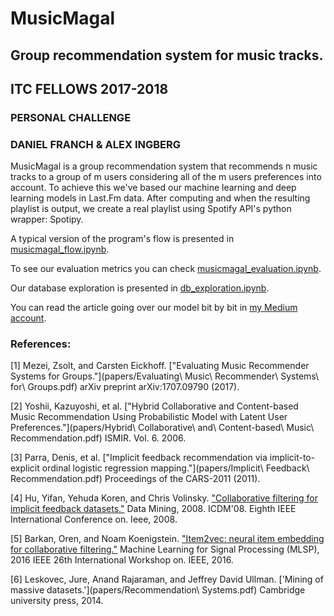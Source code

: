 # MusicMagal
## Group recommendation system for music tracks.


## ITC FELLOWS 2017-2018
### PERSONAL CHALLENGE
### DANIEL FRANCH & ALEX INGBERG


MusicMagal is a group recommendation system that recommends n music tracks to a group of m users considering all of the m users preferences into account.
To achieve this we've based our machine learning and deep learning models in Last.Fm data. After computing and when the resulting playlist is output, we create a real playlist using Spotify API's python wrapper: Spotipy.

A typical version of the program's flow is presented in [musicmagal_flow.ipynb](musicmagal_flow.ipynb).

To see our evaluation metrics you can check [musicmagal_evaluation.ipynb](musicmagal_evaluation.ipynb).

Our database exploration is presented in [db_exploration.ipynb](db_exploration.ipynb).

You can read the article going over our model bit by bit in [my Medium account](https://medium.com/p/c93e9dabd01a/edit).



### References:

[1] Mezei, Zsolt, and Carsten Eickhoff. ["Evaluating Music Recommender Systems for Groups."](papers/Evaluating\ Music\ Recommender\ Systems\ for\ Groups.pdf) arXiv preprint arXiv:1707.09790 (2017).

[2] Yoshii, Kazuyoshi, et al. ["Hybrid Collaborative and Content-based Music Recommendation Using Probabilistic Model with Latent User Preferences."](papers/Hybrid\ Collaborative\ and\ Content-based\ Music\ Recommendation.pdf) ISMIR. Vol. 6. 2006.

[3] Parra, Denis, et al. ["Implicit feedback recommendation via implicit-to-explicit ordinal logistic regression mapping."](papers/Implicit\ Feedback\ Recommendation.pdf) Proceedings of the CARS-2011 (2011).

[4] Hu, Yifan, Yehuda Koren, and Chris Volinsky. ["Collaborative filtering for implicit feedback datasets."](papers/cf-hkmethod.pdf) Data Mining, 2008. ICDM'08. Eighth IEEE International Conference on. Ieee, 2008.

[5] Barkan, Oren, and Noam Koenigstein. ["Item2vec: neural item embedding for collaborative filtering."](papers/item2vec.pdf) Machine Learning for Signal Processing (MLSP), 2016 IEEE 26th International Workshop on. IEEE, 2016.

[6] Leskovec, Jure, Anand Rajaraman, and Jeffrey David Ullman. ['Mining of massive datasets.'](papers/Recommendation\ Systems.pdf) Cambridge university press, 2014.

